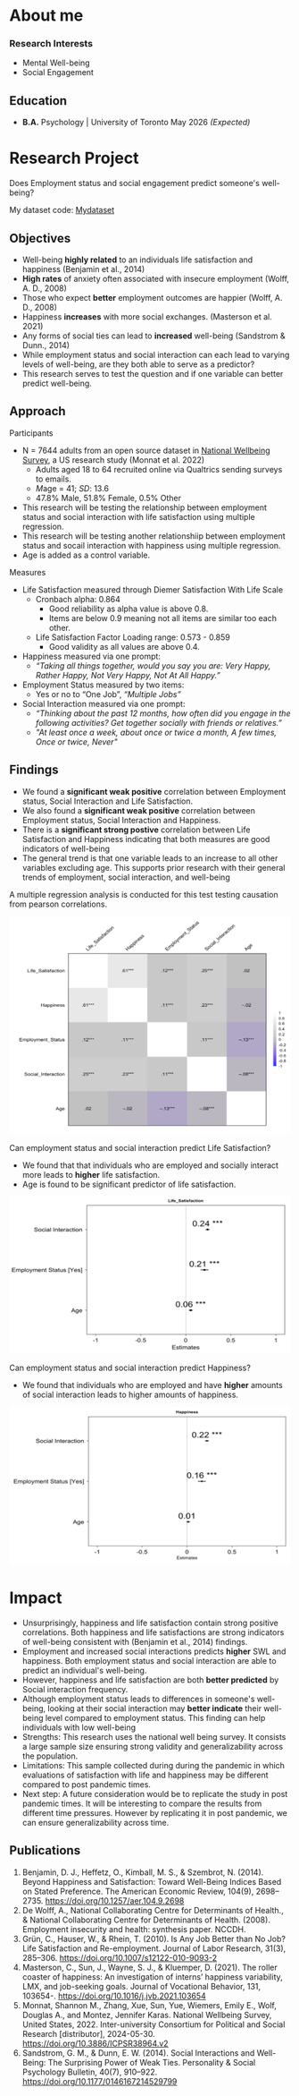 # About me

### Research Interests
- Mental Well-being
- Social Engagement

## Education
- __B.A.__ Psychology | University of Toronto May 2026 _(Expected)_

# Research Project
Does Employment status and social engagement predict someone's well-being?

My dataset code: [Mydataset](https://github.com/leolyl611/Mydataset)

## Objectives
- Well-being __highly related__ to an individuals life satisfaction and happiness (Benjamin et al., 2014)
- __High rates__ of anxiety often associated with insecure employment (Wolff, A. D., 2008)
- Those who expect __better__ employment outcomes are happier (Wolff, A. D., 2008)
- Happiness __increases__ with more social exchanges. (Masterson et al. 2021)
- Any forms of social ties can lead to __increased__ well-being (Sandstrom & Dunn., 2014)
- While employment status and social interaction can each lead to varying levels of well-being, are they both able to serve as a predictor?
- This research serves to test the question and if one variable can better predict well-being.

## Approach
Participants
- N = 7644 adults from an open source dataset in [National Wellbeing Survey](https://www.icpsr.umich.edu/web/ICPSR/studies/38964), a US research study (Monnat et al. 2022)
  - Adults aged 18 to 64 recruited online via Qualtrics sending surveys to emails.
  - *M*age = 41; *SD*: 13.6
  - 47.8% Male, 51.8% Female, 0.5% Other
- This research will be testing the relationship between employment status and social interaction with life satisfaction using multiple regression.
- This research will be testing another relationshiip between employment status and socail interaction with happiness using multiple regression.
- Age is added as a control variable.

Measures
- Life Satisfaction measured through Diemer Satisfaction With Life Scale
  - Cronbach alpha: 0.864
    - Good reliability as alpha value is above 0.8.
    - Items are below 0.9 meaning not all items are similar too each other.
  - Life Satisfaction Factor Loading range: 0.573 - 0.859
    - Good validity as all values are above 0.4.
- Happiness measured via one prompt:
  - *“Taking all things together, would you say you are: Very Happy, Rather Happy, Not Very Happy, Not At All Happy.”*
- Employment Status measured by two items:
  - Yes or no to “One Job”, *“Multiple Jobs”*
- Social Interaction measured via one prompt:
  - *“Thinking about the past 12 months, how often did you engage in the following activities? Get together socially with friends or relatives.”*
  - *"At least once a week, about once or twice a month, A few times, Once or twice, Never"*
 
## Findings
- We found a __significant weak positive__ correlation between Employment status, Social Interaction and Life Satisfaction.
- We also found a __significant weak positive__ correlation between Employment status, Social Interaction and Happiness.
- There is a __significant strong postive__ correlation between Life Satisfaction and Happiness indicating that both measures are good indicators of well-being
- The general trend is that one variable leads to an increase to all other variables excluding age. This supports prior research with their general trends of employment, social interaction, and well-being

A multiple regression analysis is conducted for this test testing causation from pearson correlations.

![Pearon Correlation](/assets/img/Corr.png)

Can employment status and social interaction predict Life Satisfaction?
- We found that that individuals who are employed and socially interact more leads to __higher__ life satisfaction.
- Age is found to be significant predictor of life satisfaction.

![SWL Regression](/assets/img/SWL_Regression.png)

Can employment status and social interaction predict Happiness?
- We found that individuals who are employed and have __higher__ amounts of social interaction leads to higher amounts of happiness.

![Happiness Regression](assets/img/Happiness_Regression.png)

# Impact
- Unsurprisingly, happiness and life satisfaction contain strong positive correlations. Both happiness and life satisfactions are strong indicators of well-being consistent with (Benjamin et al., 2014) findings.
- Employment and increased social interactions predicts __higher__ SWL and happiness. Both employment status and social interaction are able to predict an individual's well-being.
- However, happiness and life satisfaction are both __better predicted__ by Social interaction frequency.
- Although employment status leads to differences in someone's well-being, looking at their social interaction may __better indicate__ their well-being level compared to employment status. This finding can help individuals with low well-being
- Strengths: This research uses the national well being survey. It consists a large sample size ensuring strong validity and generalizability across the population.
- Limitations: This sample collected during during the pandemic in which evaluations of satisfaction with life and happiness may be different compared to post pandemic times.
- Next step: A future consideration would be to replicate the study in post pandemic times. It will be interesting to compare the results from different time pressures. However by replicating it in post pandemic, we can ensure generalizability across time.

## Publications

1. Benjamin, D. J., Heffetz, O., Kimball, M. S., & Szembrot, N. (2014). Beyond Happiness and Satisfaction: Toward Well-Being Indices Based on Stated Preference. The American Economic Review, 104(9), 2698–2735. https://doi.org/10.1257/aer.104.9.2698
2. De Wolff, A., National Collaborating Centre for Determinants of Health., & National Collaborating Centre for Determinants of Health. (2008). Employment insecurity and health: synthesis paper. NCCDH.
3. Grün, C., Hauser, W., & Rhein, T. (2010). Is Any Job Better than No Job? Life Satisfaction and Re-employment. Journal of Labor Research, 31(3), 285–306. https://doi.org/10.1007/s12122-010-9093-2
4. Masterson, C., Sun, J., Wayne, S. J., & Kluemper, D. (2021). The roller coaster of happiness: An investigation of interns’ happiness variability, LMX, and job-seeking goals. Journal of Vocational Behavior, 131, 103654-. https://doi.org/10.1016/j.jvb.2021.103654
5. Monnat, Shannon M., Zhang, Xue, Sun, Yue, Wiemers, Emily E., Wolf, Douglas A., and Montez, Jennifer Karas. National Wellbeing Survey, United States, 2022. Inter-university Consortium for Political and Social Research [distributor], 2024-05-30. https://doi.org/10.3886/ICPSR38964.v2
6. Sandstrom, G. M., & Dunn, E. W. (2014). Social Interactions and Well-Being: The Surprising Power of Weak Ties. Personality & Social Psychology Bulletin, 40(7), 910–922. https://doi.org/10.1177/0146167214529799

